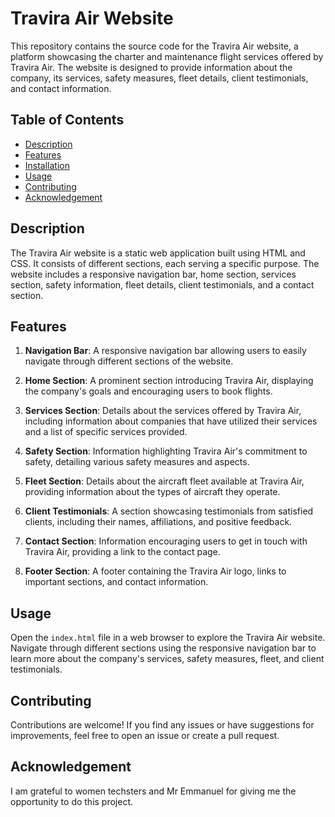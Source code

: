 # Travira Air Website

This repository contains the source code for the Travira Air website, a platform showcasing the charter and maintenance flight services offered by Travira Air. The website is designed to provide information about the company, its services, safety measures, fleet details, client testimonials, and contact information.

## Table of Contents
- [Description](#description)
- [Features](#features)
- [Installation](#installation)
- [Usage](#usage)
- [Contributing](#contributing)
- [Acknowledgement](#Acknowledgement)

## Description
The Travira Air website is a static web application built using HTML and CSS. It consists of different sections, each serving a specific purpose. The website includes a responsive navigation bar, home section, services section, safety information, fleet details, client testimonials, and a contact section.

## Features
1. **Navigation Bar**: A responsive navigation bar allowing users to easily navigate through different sections of the website.

2. **Home Section**: A prominent section introducing Travira Air, displaying the company's goals and encouraging users to book flights.

3. **Services Section**: Details about the services offered by Travira Air, including information about companies that have utilized their services and a list of specific services provided.

4. **Safety Section**: Information highlighting Travira Air's commitment to safety, detailing various safety measures and aspects.

5. **Fleet Section**: Details about the aircraft fleet available at Travira Air, providing information about the types of aircraft they operate.

6. **Client Testimonials**: A section showcasing testimonials from satisfied clients, including their names, affiliations, and positive feedback.

7. **Contact Section**: Information encouraging users to get in touch with Travira Air, providing a link to the contact page.

8. **Footer Section**: A footer containing the Travira Air logo, links to important sections, and contact information.


## Usage
Open the `index.html` file in a web browser to explore the Travira Air website. Navigate through different sections using the responsive navigation bar to learn more about the company's services, safety measures, fleet, and client testimonials.

## Contributing
Contributions are welcome! If you find any issues or have suggestions for improvements, feel free to open an issue or create a pull request.

## Acknowledgement
I am grateful to women techsters and Mr Emmanuel for giving me the opportunity to do this project.